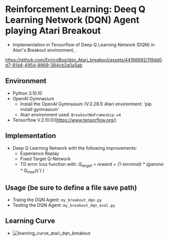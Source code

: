# Reinforcement Learning: Deeq Q Learning Network (DQN) Agent playing Atari Breakout

* Implementation in Tensorflow of Deep Q Learning Network (DQN) in Atari's Breakout environment, .
  

https://github.com/EnricoBos/dqn_Atari_breakout/assets/44166692/1f8dd0d7-81d4-495d-8969-384cb2a0a5ab




## Environment
* Python 3.10.10 
* OpenAI Gymnasium
	- Install the OpenAI Gymnasium (V.0.28.1) Atari environment:
	 'pip install gymnasium'
	- Atari environment used: `BreakoutNoFrameskip-v4`
* Tensorflow V.2.10.0](https://www.tensorflow.org/) 

## Implementation
* Deep Q Learning Network with the following improvements:
	- Experience Replay
	- Fixed Target Q-Network
	- TD error loss function with: *Q<sub>target</sub> = reward + (1-terminal) * (gamma * Q<sub>max</sub>(s’)
)*


## Usage (be sure to define a file save path)
* Traing the DQN Agent: `my_breakout_dqn.py`
* Testing the DQN Agent: `my_breakout_dqn_eval.py`


## Learning Curve
* ![learning_curve_atari_dqn_breakout](https://github.com/EnricoBos/dqn_Atari_breakout/assets/44166692/47ed29aa-b58e-45f8-b7ad-f83f553d015c)
